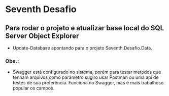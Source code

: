 # Seventh Desafio

## Para rodar o projeto e atualizar base local do SQL Server Object Explorer
- Update-Database apontando para o projeto Seventh.Desafio.Data.

### Obs.:

- Swagger está configurado no sistema, porém para testar metodos que tenham arquivos como parâmetro sugiro usar Postman ou uma api de testes de sua preferência. Funciona no Swagger, mas é mais trabalhoso popular os campos.
